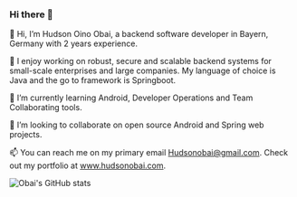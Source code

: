 ### Hi there 👋


👋 Hi, I’m Hudson Oino Obai, a backend software developer in Bayern, Germany with 2 years experience.

👀 I enjoy working on robust, secure and scalable backend systems for small-scale enterprises and large companies. My language of choice is Java and the go to framework is Springboot.

🌱 I’m currently learning Android, Developer Operations and Team Collaborating tools.

💞️ I’m looking to collaborate on open source Android and Spring web projects.

📫 You can reach me on my primary email Hudsonobai@gmail.com. Check out my portfolio at www.hudsonobai.com.

![Obai's GitHub stats](https://github-readme-stats.vercel.app/api?username=Hudson-obai&show_icons=true&theme=cobalt&count_private=true)






